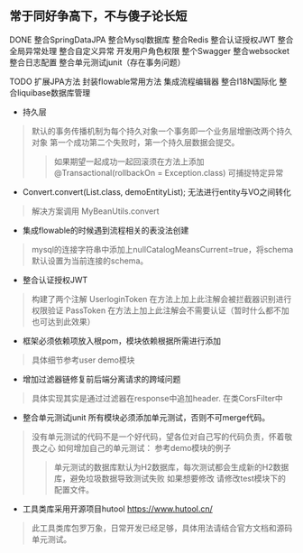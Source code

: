## **常于同好争高下，不与傻子论长短** 
DONE 
整合SpringDataJPA 整合Mysql数据库  整合Redis 整合认证授权JWT
整合全局异常处理 整合自定义异常 开发用户角色权限 整个Swagger
整合websocket 整合日志配置 整合单元测试junit（存在事务问题）

TODO 
扩展JPA方法 封装flowable常用方法 集成流程编辑器
整合I18N国际化 整合liquibase数据库管理

* 持久层
> 默认的事务传播机制为每个持久对象一个事务即一个业务层增删改两个持久对象 第一个成功第二个失败时，第一个持久层数据会提交。
>> 如果期望一起成功一起回滚须在方法上添加@Transactional(rollbackOn = Exception.class) 可捕捉特定异常

* Convert.convert(List.class, demoEntityList); 无法进行entity与VO之间转化 
> 解决方案调用 MyBeanUtils.convert

* 集成flowable的时候遇到流程相关的表没法创建
> mysql的连接字符串中添加上nullCatalogMeansCurrent=true，将schema默认设置为当前连接的schema。

* 整合认证授权JWT 
> 构建了两个注解 UserloginToken 在方法上加上此注解会被拦截器识别进行权限验证 
> PassToken 在方法上加上此注解会不需要认证（暂时什么都不加也可达到此效果） 

* 框架必须依赖项放入根pom，模块依赖根据所需进行添加
> 具体细节参考user demo模块

* 增加过滤器链修复前后端分离请求的跨域问题
> 具体实现其实是通过过滤器在response中追加header. 在类CorsFilter中

* 整合单元测试junit 所有模块必须添加单元测试，否则不可merge代码。
>没有单元测试的代码不是一个好代码，望各位对自己写的代码负责，怀着敬畏之心
>如何增加自己的单元测试： 参考demo模块的例子
>>单元测试的数据库默认为H2数据库，每次测试都会生成新的H2数据库，避免垃圾数据导致测试失败
>>如果想要修改 请修改test模块下的配置文件。

* 工具类库采用开源项目hutool https://www.hutool.cn/
> 此工具类库包罗万象，日常开发已经足够，具体用法请结合官方文档和源码单元测试。